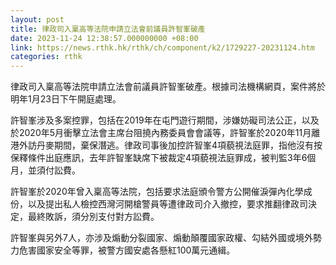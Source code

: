 ```yaml
---
layout: post
title: 律政司入稟高等法院申請立法會前議員許智峯破產
date: 2023-11-24 12:38:57.000000000 +08:00
link: https://news.rthk.hk/rthk/ch/component/k2/1729227-20231124.htm
categories: rthk
---
```


律政司入稟高等法院申請立法會前議員許智峯破產。根據司法機構網頁，案件將於明年1月23日下午開庭處理。

許智峯涉及多案控罪，包括在2019年在屯門遊行期間，涉嫌妨礙司法公正，以及於2020年5月衝擊立法會主席台阻撓內務委員會會議等，許智峯於2020年11月離港外訪丹麥期間，棄保潛逃。律政司事後加控許智峯4項藐視法庭罪，指他沒有按保釋條件出庭應訊，去年許智峯缺席下被裁定4項藐視法庭罪成，被判監3年6個月，並須付訟費。

許智峯於2020年曾入稟高等法院，包括要求法庭頒令警方公開催淚彈內化學成份，以及提出私人檢控西灣河開槍警員等遭律政司介入撤控，要求推翻律政司決定，最終敗訴，須分別支付對方訟費。

許智峯與另外7人，亦涉及煽動分裂國家、煽動顛覆國家政權、勾結外國或境外勢力危害國家安全等罪，被警方國安處各懸紅100萬元通緝。
